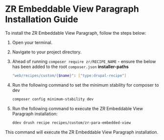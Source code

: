 # ZR Embeddable View Paragraph Installation Guide

To install the ZR Embeddable View Paragraph, follow the steps below:

1. Open your terminal.
2. Navigate to your project directory.
3. Ahead of running `composer require zr/RECIPE_NAME` - ensure the below has been added to the root `composer.json` **installer-paths**
    ```sh
    "web/recipes/custom/{$name}": ["type:drupal-recipe"]
    ```
4. Run the following command to set the minimum stability for composer to dev
    ```sh
	composer config minimum-stability dev
    ```
5. Run the following command to execute the ZR Embeddable View Paragraph installation:

    ```sh
    ddev drush recipe recipes/custom/zr-para-embedded-view
    ```

This command will execute the ZR Embeddable View Paragraph installation.
